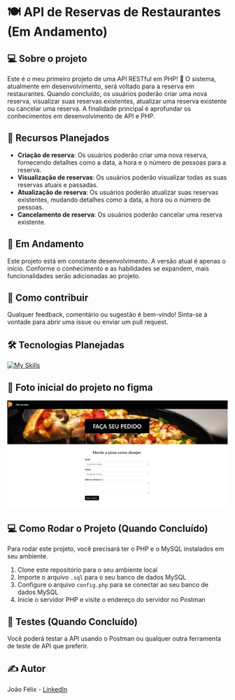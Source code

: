 # 🍽️ API de Reservas de Restaurantes (Em Andamento) 

## 💻 Sobre o projeto

Este é o meu primeiro projeto de uma API RESTful em PHP! 🎉 O sistema, atualmente em desenvolvimento, será voltado para a reserva em restaurantes. Quando concluído, os usuários poderão criar uma nova reserva, visualizar suas reservas existentes, atualizar uma reserva existente ou cancelar uma reserva. A finalidade principal é aprofundar os conhecimentos em desenvolvimento de API e PHP.

## 🌟 Recursos Planejados

- **Criação de reserva**: Os usuários poderão criar uma nova reserva, fornecendo detalhes como a data, a hora e o número de pessoas para a reserva.
- **Visualização de reservas**: Os usuários poderão visualizar todas as suas reservas atuais e passadas.
- **Atualização de reserva**: Os usuários poderão atualizar suas reservas existentes, mudando detalhes como a data, a hora ou o número de pessoas.
- **Cancelamento de reserva**: Os usuários poderão cancelar uma reserva existente.

## 🚧 Em Andamento

Este projeto está em constante desenvolvimento. A versão atual é apenas o início. Conforme o conhecimento e as habilidades se expandem, mais funcionalidades serão adicionadas ao projeto.

## 🎯 Como contribuir

Qualquer feedback, comentário ou sugestão é bem-vindo! Sinta-se à vontade para abrir uma issue ou enviar um pull request.

## 🛠️ Tecnologias Planejadas

[![My Skills](https://skillicons.dev/icons?i=php,mysql,postman,bootstrap,git,html,figma)](https://skillicons.dev)

## 🎨 Foto inicial do projeto no figma

<div>
  <img src="./assets/img/foto.jpg">
</div>

## 💻 Como Rodar o Projeto (Quando Concluído)

Para rodar este projeto, você precisará ter o PHP e o MySQL instalados em seu ambiente.

1. Clone este repositório para o seu ambiente local
2. Importe o arquivo `.sql` para o seu banco de dados MySQL
3. Configure o arquivo `config.php` para se conectar ao seu banco de dados MySQL
4. Inicie o servidor PHP e visite o endereço do servidor no Postman

## 🧪 Testes (Quando Concluído)

Você poderá testar a API usando o Postman ou qualquer outra ferramenta de teste de API que preferir. 

## ✍️ Autor

João Félix - [LinkedIn](https://www.linkedin.com/in/joaofelixss)
